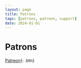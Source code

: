 ```yaml
---
layout: page
title: Patrons
tags: [patrons, patreon, support]
date: 2024-01-01
---
```

# Patrons



[Patreon](https://www.patreon.com/user/membership?u=84264845){: .btn}
      

